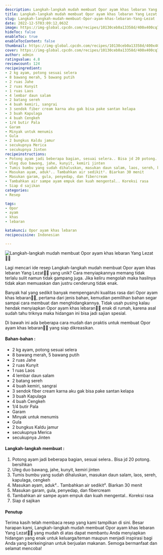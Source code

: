 ```yaml
---
description: Langkah-langkah mudah membuat Opor ayam khas lebaran Yang Lezat"
title: Langkah-langkah mudah membuat Opor ayam khas lebaran Yang Lezat
slug: Langkah-langkah-mudah-membuat-Opor-ayam-khas-lebaran-Yang-Lezat
date: 2022-12-5T03:09:12.063Z
image: https://img-global.cpcdn.com/recipes/10130ceb0a13358d/400x400cq70/photo.jpg
hideToc: false
enableToc: true
enableTocContent: false
thumbnail: https://img-global.cpcdn.com/recipes/10130ceb0a13358d/400x400cq70/photo.jpg
cover: https://img-global.cpcdn.com/recipes/10130ceb0a13358d/400x400cq70/photo.jpg
author: admin
ratingvalue: 4.8
reviewcount: 124
recipeingredient:
- 2 kg ayam, potong sesuai selera
- 8 bawang merah, 5 bawang putih
- 2 ruas Jahe
- 2 ruas Kunyit
- 1 ruas Laos
- 4 lembar daun salam
- 2 batang sereh
- 4 buah kemiri, sangrai
- 3 sendok fiber cream karna aku gak bisa pake santan kelapa
- 3 buah Kapulaga
- 4 buah Cengkeh
- 1/4 butir Pala
- Garam
- Minyak untuk menumis
- Gula
- 2 bungkus Kaldu jamur
- secukupnya Merica
- secukupnya Jinten
recipeinstructions:
- Potong ayam jadi beberapa bagian, sesuai selera.. Bisa jd 20 potong. bersihkan
- Uleg duo bawang, jahe, kunyit, kemiri jinten
- Tumis bumbu yang sudah dihaluskan, masukan daun salam, laos, sereh, kapulaga, cengkeh
- Masukan ayam, aduk².. Tambahkan air sedikit². Biarkan 30 menit
- Masukan garam, gula, penyedap, dan fibercream
- Tambahkan air sampe ayam empuk dan kuah mengental.. Koreksi rasa
- Siap d sajikan
categories:
- Resep

tags:
- Opor
- ayam
- khas
- lebaran

katakunci: Opor ayam khas lebaran
recipecuisine: Indonesian

---
```


![Langkah-langkah mudah membuat Opor ayam khas lebaran Yang Lezat👩‍🍳](https://img-global.cpcdn.com/recipes/10130ceb0a13358d/400x400cq70/photo.jpg)

Lagi mencari ide resep Langkah-langkah mudah membuat Opor ayam khas lebaran Yang Lezat👩‍🍳 yang unik? Cara menyiapkannya memang tidak terlalu sulit namun tidak gampang juga. Jika keliru mengolah maka hasilnya tidak akan memuaskan dan justru cenderung tidak enak.

Banyak hal yang sedikit banyak mempengaruhi kualitas rasa dari Opor ayam khas lebaran👩‍🍳, pertama dari jenis bahan, kemudian pemilihan bahan segar sampai cara membuat dan menghidangkannya. Tidak usah pusing kalau hendak menyiapkan Opor ayam khas lebaran👩‍🍳 enak di rumah, karena asal sudah tahu triknya maka hidangan ini bisa jadi sajian spesial.

Di bawah ini ada beberapa cara mudah dan praktis untuk membuat Opor ayam khas lebaran👩‍🍳 yang siap dikreasikan.

<!--inarticleads1-->

#### Bahan-bahan :

- 2 kg ayam, potong sesuai selera
- 8 bawang merah, 5 bawang putih
- 2 ruas Jahe
- 2 ruas Kunyit
- 1 ruas Laos
- 4 lembar daun salam
- 2 batang sereh
- 4 buah kemiri, sangrai
- 3 sendok fiber cream karna aku gak bisa pake santan kelapa
- 3 buah Kapulaga
- 4 buah Cengkeh
- 1/4 butir Pala
- Garam
- Minyak untuk menumis
- Gula
- 2 bungkus Kaldu jamur
- secukupnya Merica
- secukupnya Jinten

<!--inarticleads2-->

#### Langkah-langkah membuat :

1. Potong ayam jadi beberapa bagian, sesuai selera.. Bisa jd 20 potong. bersihkan
1. Uleg duo bawang, jahe, kunyit, kemiri jinten
1. Tumis bumbu yang sudah dihaluskan, masukan daun salam, laos, sereh, kapulaga, cengkeh
1. Masukan ayam, aduk².. Tambahkan air sedikit². Biarkan 30 menit
1. Masukan garam, gula, penyedap, dan fibercream
1. Tambahkan air sampe ayam empuk dan kuah mengental.. Koreksi rasa
1. Siap d sajikan

#### Penutup

Terima kasih telah membaca resep yang kami tampilkan di sini. Besar harapan kami, Langkah-langkah mudah membuat Opor ayam khas lebaran Yang Lezat👩‍🍳 yang mudah di atas dapat membantu Anda menyiapkan hidangan yang enak untuk keluarga/teman maupun menjadi inspirasi bagi Anda yang berkeinginan untuk berjualan makanan. Semoga bermanfaat dan selamat mencoba!